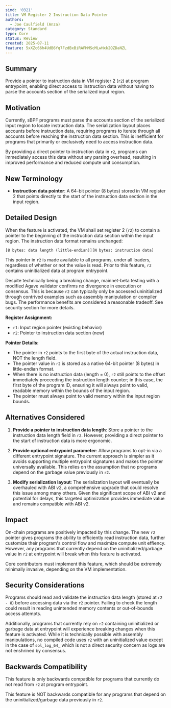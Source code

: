 ```yaml
---
simd: '0321'
title: VM Register 2 Instruction Data Pointer
authors:
  - Joe Caulfield (Anza)
category: Standard
type: Core
status: Review
created: 2025-07-11
feature: 5xXZc66h4UdB6Yq7FzdBxBiRAFMMScMLwHxk2QZDaNZL
---
```


## Summary

Provide a pointer to instruction data in VM register 2 (`r2`) at program
entrypoint, enabling direct access to instruction data without having to parse
the accounts section of the serialized input region.

## Motivation

Currently, sBPF programs must parse the accounts section of the serialized
input region to locate instruction data. The serialization layout places
accounts before instruction data, requiring programs to iterate through all
accounts before
reaching the instruction data section. This is inefficient for programs that
primarily or exclusively need to access instruction data.

By providing a direct pointer to instruction data in `r2`, programs can
immediately access this data without any parsing overhead, resulting in
improved performance and reduced compute unit consumption.

## New Terminology

* **Instruction data pointer**: A 64-bit pointer (8 bytes) stored in VM
  register 2 that points directly to the start of the instruction data
  section in the input region.

## Detailed Design

When the feature is activated, the VM shall set register 2 (`r2`) to contain a
pointer to the beginning of the instruction data section within the input
region. The instruction data format remains unchanged:

```
[8 bytes: data length (little-endian)][N bytes: instruction data]
```

This pointer in `r2` is made available to all programs, under all loaders,
regardless of whether or not the value is read. Prior to this feature, `r2`
contains uninitialized data at program entrypoint.

Despite technically being a breaking change, mainnet-beta testing with a modified
Agave validator confirms no divergence in execution or consensus. This is
because `r2` can typically only be accessed uninitialized through contrived
examples such as assembly manipulation or compiler bugs. The performance
benefits are considered a reasonable tradeoff. See security section for more
details.

**Register Assignment:**

* `r1`: Input region pointer (existing behavior)
* `r2`: Pointer to instruction data section (new)

**Pointer Details:**

* The pointer in `r2` points to the first byte of the actual instruction data,
  NOT the length field.
* The pointer value in `r2` is stored as a native 64-bit pointer (8 bytes) in
  little-endian format.
* When there is no instruction data (length = 0), `r2` still points to the
  offset immediately proceeding the instruction length counter; in this case,
  the first byte of the program ID, ensuring it will always point to valid,
  readable memory within the bounds of the input region.
* The pointer must always point to valid memory within the input region bounds.

## Alternatives Considered

1. **Provide a pointer to instruction data length**: Store a pointer to the
   instruction data length field in `r2`. However, providing a direct pointer to
   the start of instruction data is more ergonomic.

2. **Provide optional entrypoint parameter**: Allow programs to opt-in via a
   different entrypoint signature. The current approach is simpler as it avoids
   supporting multiple entrypoint signatures and makes the pointer universally
   available. This relies on the assumption that no programs depend on the
   garbage value previously in `r2`.

3. **Modify serialization layout**: The serialization layout will eventually be
   overhauled with ABI v2, a comprehensive upgrade that could resolve this issue
   among many others. Given the significant scope of ABI v2 and potential for
   delays, this targeted optimization provides immediate value and remains
   compatible with ABI v2.

## Impact

On-chain programs are positively impacted by this change. The new `r2` pointer
gives programs the ability to efficiently read instruction data, further
customize their program's control flow and maximize compute unit effiency.
However, any programs that currently depend on the uninitialized/garbage value
in `r2` at entrypoint will break when this feature is activated.

Core contributors must implement this feature, which should be extremely
minimally invasive, depending on the VM implementation.

## Security Considerations

Programs should read and validate the instruction data length (stored at `r2 - 8`)
before accessing data via the `r2` pointer. Failing to check the length could
result in reading unintended memory contents or out-of-bounds access attempts.

Additionally, programs that currently rely on `r2` containing uninitialized or
garbage data at entrypoint will experience breaking changes when this feature
is activated. While it is technically possible with assembly manipulations, no
compiled code uses `r2` with an uninitialized value except in the case of
`sol_log_64_` which is not a direct security concern as logs are not enshrined
by consensus.

## Backwards Compatibility

This feature is only backwards compatible for programs that currently do not
read from `r2` at program entrypoint.

This feature is NOT backwards compatible for any programs that depend on the
uninitialized/garbage data previously in `r2`.
